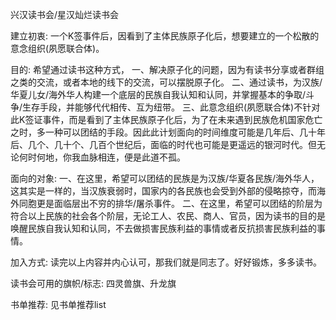兴汉读书会/星汉灿烂读书会

建立初衷:
一个K签事件后，因看到了主体民族原子化后，想要建立的一个松散的意念组织(夙愿联合体)。

目的:
希望通过读书这种方式，
一、解决原子化的问题，因为有读书分享或者群组之类的交流，或者本地的线下的交流，可以摆脱原子化。
二、通过读书，为汉族/华夏儿女/海外华人构建一个底层的民族自我认知和认同，并掌握基本的争取/斗争/生存手段，并能够代代相传、互为纽带。
三、此意念组织(夙愿联合体)不针对此K签证事件，而是看到了主体民族原子化后，为了在未来遇到民族危机国家危亡之时，多一种可以团结的手段。因此此计划面向的时间维度可能是几年后、几十年后、几个、几十个、几百个世纪后，面临的时代也可能是更遥远的银河时代。但无论何时何地，你我血脉相连，便是此道不孤。

面向的对象:
一、在这里，希望可以团结的民族是为汉族/华夏各民族/海外华人，这其实是一样的，当汉族衰弱时，国家内的各民族也会受到外部的侵略掠夺，而海外同胞更是面临层出不穷的排华/屠杀事件。
二、在这里，希望可以团结的阶层为符合以上民族的社会各个阶层，无论工人、农民、商人、官员，因为读书的目的是唤醒民族自我认知和认同，不去做损害民族利益的事情或者反抗损害民族利益的事情。

加入方式:
读完以上内容并内心认可，那我们就是同志了。好好锻炼，多多读书。

读书会可用的旗帜/标志:
四灵兽旗、升龙旗

书单推荐:
见书单推荐list
